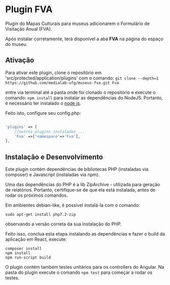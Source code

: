 # Plugin FVA
Plugin do Mapas Culturais para museus adicionarem o Formulário de Visitação Anual (FVA).

Após instalar corretamente, terá disponível a aba **FVA**
na página do espaço do museu.

## Ativação

Para ativar este plugin, clone o repositório em 'src/protected/application/plugins' com o comando:
`git clone --depth=1 https://github.com/medialab-ufg/museus-fva.git Fva`

entre via terminal até a pasta onde foi clonado o repositório e execute o comando:
`npm install`
para instalar as dependências do NodeJS. Portanto, é necessário ter instalado o [node js](https://nodejs.org/).

Feito isto, configure seu config.php:

```PHP

'plugins' => [
    //outros plugins instalados ...
    'Fva' =>['namespace'=>'Fva'],
],

```
## Instalação e Desenvolvimento

Este plugin contém dependências de bibliotecas PHP (instaladas via composer) e Javascript (instaladas via npm).

Uma das dependências do PHP é a lib ZipArchive - utilizada para geração de relatórios.
Portanto, certifique-se de que ela está instalada, antes de rodar os próximos comandos.

Em ambientes debian-like, é possível instalá-la com o comando:

```
sudo apt-get install php7.2-zip 

```
observando a versão correta da sua instalação do PHP.

Feito isso, conclua esta etapa instalando as dependências e fazer o build da aplicação em React, execute:

```
composer install
npm install
npm run-script build
```

O plugin contém também testes unitários para os controllers do Angular. 
Na pasta do plugin execute o comando `npm test` para começar a rodar os testes.
